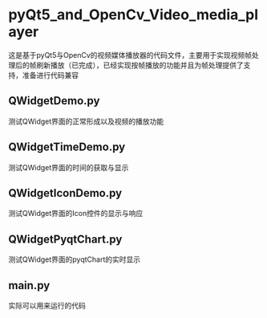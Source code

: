 # pyQt5_and_OpenCv_Video_media_player
这是基于pyQt5与OpenCv的视频媒体播放器的代码文件，主要用于实现视频帧处理后的帧刷新播放（已完成），已经实现按帧播放的功能并且为帧处理提供了支持，准备进行代码兼容

## QWidgetDemo.py
测试QWidget界面的正常形成以及视频的播放功能

## QWidgetTimeDemo.py
测试QWidget界面的时间的获取与显示

## QWidgetIconDemo.py
测试QWidget界面的Icon控件的显示与响应

## QWidgetPyqtChart.py
测试QWidget界面的pyqtChart的实时显示

## main.py
实际可以用来运行的代码
